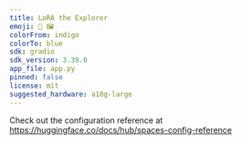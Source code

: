 ```yaml
---
title: LoRA the Explorer
emoji: 🔎 🖼️
colorFrom: indigo
colorTo: blue
sdk: gradio
sdk_version: 3.39.0
app_file: app.py
pinned: false
license: mit
suggested_hardware: a10g-large
---
```


Check out the configuration reference at https://huggingface.co/docs/hub/spaces-config-reference
